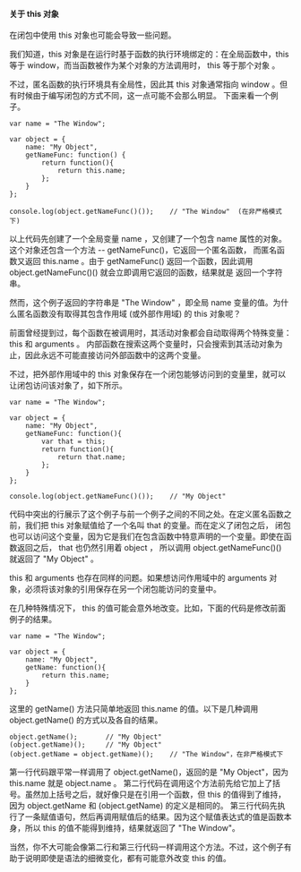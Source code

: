 #### 关于 this 对象

在闭包中使用 this 对象也可能会导致一些问题。

我们知道，<red>this 对象是在运行时基于函数的执行环境绑定的</red>：在全局函数中，this 等于 window，而当函数被作为某个对象的方法调用时，
this 等于那个对象 。

不过，<red>匿名函数的执行环境具有全局性</red>，因此其 this 对象通常指向 window 。但有时候由于编写闭包的方式不同，这一点可能不会那么明显。
下面来看一个例子。

    var name = "The Window";

    var object = {
        name: "My Object",
        getNameFunc: function() {
            return function(){
                return this.name;
            };
        }
    };

    console.log(object.getNameFunc()());    // "The Window"  (在非严格模式下)

以上代码先创建了一个全局变量 name ，又创建了一个包含 name 属性的对象。这个对象还包含一个方法 -- getNameFunc()，它返回一个匿名函数，
而匿名函数又返回 this.name 。由于 getNameFunc() 返回一个函数，因此调用 object.getNameFunc()() 就会立即调用它返回的函数，结果就是
返回一个字符串。

然而，这个例子返回的字符串是 "The Window" ，即全局 name 变量的值。为什么匿名函数没有取得其包含作用域 (或外部作用域) 的 this 对象呢？

前面曾经提到过，<red>每个函数在被调用时，其活动对象都会自动取得两个特殊变量：this 和 arguments </red>。
<red>内部函数在搜索这两个变量时，只会搜索到其活动对象为止，因此永远不可能直接访问外部函数中的这两个变量</red>。

不过，<red>把外部作用域中的 this 对象保存在一个闭包能够访问到的变量里，就可以让闭包访问该对象了</red>，如下所示。

    var name = "The Window";

    var object = {
        name: "My Object",
        getNameFunc: function(){
            var that = this;
            return function(){
                return that.name;
            };
        }
    };

    console.log(object.getNameFunc()());    // "My Object"

代码中突出的行展示了这个例子与前一个例子之间的不同之处。在定义匿名函数之前，我们把 this 对象赋值给了一个名叫 that 的变量。而在定义了闭包之后，
闭包也可以访问这个变量，因为它是我们在包含函数中特意声明的一个变量。即使在函数返回之后， that 也仍然引用着 object ，
所以调用 object.getNameFunc()() 就返回了 "My Object" 。

this 和 arguments 也存在同样的问题。如果想访问作用域中的 arguments 对象，必须将该对象的引用保存在另一个闭包能访问的变量中。

<red>在几种特殊情况下， this 的值可能会意外地改变</red>。比如，下面的代码是修改前面例子的结果。

    var name = "The Window";

    var object = {
        name: "My Object",
        getName: function(){
            return this.name;
        }
    };

这里的 getName() 方法只简单地返回 this.name 的值。以下是几种调用 object.getName() 的方式以及各自的结果。

    object.getName();       // "My Object"
    (object.getName)();     // "My Object"
    (object.getName = object.getName)();    // "The Window"，在非严格模式下

第一行代码跟平常一样调用了 object.getName()，返回的是 "My Object"，因为 this.name 就是 object.name 。
第二行代码在调用这个方法前先给它加上了括号。虽然加上括号之后，就好像只是在引用一个函数，但 this 的值得到了维持，因为 object.getName 和
(object.getName) 的定义是相同的。
第三行代码先执行了一条赋值语句，然后再调用赋值后的结果。因为这个赋值表达式的值是函数本身，所以 this 的值不能得到维持，结果就返回了 "The Window"。

当然，你不大可能会像第二行和第三行代码一样调用这个方法。不过，这个例子有助于说明即使是语法的细微变化，都有可能意外改变 this 的值。


